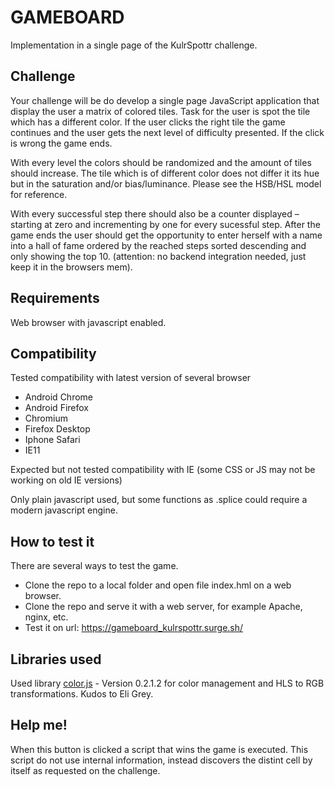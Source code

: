 # GAMEBOARD
Implementation in a single page of the KulrSpottr challenge.

## Challenge
Your challenge will be do develop a single page JavaScript application that display the user a matrix of colored tiles. Task for the user is spot the tile which has a different color. If the user clicks the right tile the game continues and the user gets the next level of difficulty presented. If the click is wrong the game ends.

With every level the colors should be randomized and the amount of tiles should increase. The tile which is of different color does not differ it its hue but in the saturation and/or bias/luminance. Please see the HSB/HSL model for reference.

With every successful step there should also be a counter displayed – starting at zero and incrementing by one for every sucessful step. After the game ends the user should get the opportunity to enter herself with a name into a hall of fame ordered by the reached steps sorted descending and only showing the top 10. (attention: no backend integration needed, just keep it in the browsers mem).

## Requirements
Web browser with javascript enabled.

## Compatibility
Tested compatibility with latest version of several browser

* Android Chrome
* Android Firefox
* Chromium
* Firefox Desktop
* Iphone Safari
* IE11

Expected but not tested compatibility with IE (some CSS or JS may not be working on old IE versions)

Only plain javascript used, but some functions as .splice could require a modern javascript engine.

## How to test it
There are several ways to test the game.
- Clone the repo to a local folder and open file index.hml on a web browser.
- Clone the repo and serve it with a web server, for example Apache, nginx, etc.
- Test it on url: https://gameboard_kulrspottr.surge.sh/

## Libraries used
Used library [color.js][1] - Version 0.2.1.2 for color management and HLS to RGB transformations. Kudos to Eli Grey.

[1]:https://github.com/eligrey/color.js

## Help me!
When this button is clicked a script that wins the game is executed. This script do not use internal information, instead discovers the distint cell by itself as requested on the challenge.
